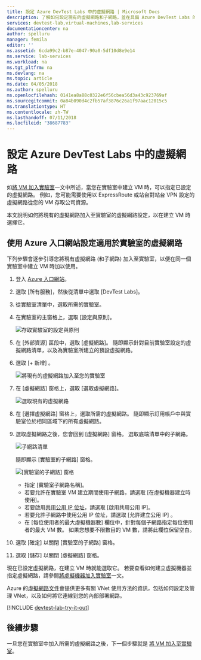 ```yaml
---
title: 設定 Azure DevTest Labs 中的虛擬網路 | Microsoft Docs
description: 了解如何設定現有的虛擬網路和子網路，並在具備 Azure DevTest Labs 的 VM 中使用它們
services: devtest-lab,virtual-machines,lab-services
documentationcenter: na
author: spelluru
manager: femila
editor: ''
ms.assetid: 6cda99c2-b87e-4047-90a0-5df10d8e9e14
ms.service: lab-services
ms.workload: na
ms.tgt_pltfrm: na
ms.devlang: na
ms.topic: article
ms.date: 04/05/2018
ms.author: spelluru
ms.openlocfilehash: 0141ea8a88c0322e6f56cbea56d3a43c923769af
ms.sourcegitcommit: 0a84b090d4c2fb57af3876c26a1f97aac12015c5
ms.translationtype: HT
ms.contentlocale: zh-TW
ms.lasthandoff: 07/11/2018
ms.locfileid: "38687783"
---
```

# <a name="configure-a-virtual-network-in-azure-devtest-labs"></a>設定 Azure DevTest Labs 中的虛擬網路
如[將 VM 加入實驗室](devtest-lab-add-vm.md)一文中所述，當您在實驗室中建立 VM 時，可以指定已設定的虛擬網路。 例如，您可能需要使用以 ExpressRoute 或站台對站台 VPN 設定的虛擬網路從您的 VM 存取公司資源。

本文說明如何將現有的虛擬網路加入至實驗室的虛擬網路設定，以在建立 VM 時選擇它。

## <a name="configure-a-virtual-network-for-a-lab-using-the-azure-portal"></a>使用 Azure 入口網站設定適用於實驗室的虛擬網路
下列步驟會逐步引導您將現有虛擬網路 (和子網路) 加入至實驗室，以便在同一個實驗室中建立 VM 時加以使用。 

1. 登入 [Azure 入口網站](http://go.microsoft.com/fwlink/p/?LinkID=525040)。
1. 選取 [所有服務]，然後從清單中選取 [DevTest Labs]。
1. 從實驗室清單中，選取所需的實驗室。 
1. 在實驗室的主窗格上，選取 [設定與原則]。

    ![存取實驗室的設定與原則](./media/devtest-lab-configure-vnet/policies-menu.png)
1. 在 [外部資源] 區段中，選取 [虛擬網路]。 隨即顯示針對目前實驗室設定的虛擬網路清單，以及為實驗室所建立的預設虛擬網路。 
1. 選取 [+ 新增] 。
   
    ![將現有的虛擬網路加入至您的實驗室](./media/devtest-lab-configure-vnet/lab-settings-vnet-add.png)
1. 在 [虛擬網路] 窗格上，選取 [選取虛擬網路]。
   
    ![選取現有的虛擬網路](./media/devtest-lab-configure-vnet/lab-settings-vnets-vnet1.png)
1. 在 [選擇虛擬網路] 窗格上，選取所需的虛擬網路。 隨即顯示訂用帳戶中與實驗室位於相同區域下的所有虛擬網路。
1. 選取虛擬網路之後，您會回到 [虛擬網路] 窗格。 選取底端清單中的子網路。

    ![子網路清單](./media/devtest-lab-configure-vnet/lab-settings-vnets-vnet2.png)
    
    隨即顯示 [實驗室的子網路] 窗格。

    ![[實驗室的子網路] 窗格](./media/devtest-lab-configure-vnet/lab-subnet.png)
     
   - 指定 [實驗室子網路名稱]。
   - 若要允許在實驗室 VM 建立期間使用子網路，請選取 [在虛擬機器建立時使用]。
   - 若要啟用[共用公用 IP 位址](devtest-lab-shared-ip.md)，請選取 [啟用共用公用 IP]。
   - 若要允許子網路中使用公用 IP 位址，請選取 [允許建立公用 IP] 。
   - 在 [每位使用者的最大虛擬機器數] 欄位中，針對每個子網路指定每位使用者的最大 VM 數。 如果您想要不限數目的 VM 數，請將此欄位保留空白。
1. 選取 [確定] 以關閉 [實驗室的子網路] 窗格。
1. 選取 [儲存] 以關閉 [虛擬網路] 窗格。

現在已設定虛擬網路，在建立 VM 時就能選取它。 若要查看如何建立虛擬機器並指定虛擬網路，請參閱[將虛擬機器加入實驗室](devtest-lab-add-vm.md)一文。 

Azure 的[虛擬網路文件](https://docs.microsoft.com/azure/virtual-network)會提供更多有關 VNet 使用方法的資訊，包括如何設定及管理 VNet，以及如何將它連線到您的內部部署網路。

[!INCLUDE [devtest-lab-try-it-out](../../includes/devtest-lab-try-it-out.md)]

## <a name="next-steps"></a>後續步驟
一旦您在實驗室中加入所需的虛擬網路之後，下一個步驟就是 [將 VM 加入至實驗室](devtest-lab-add-vm.md)。

